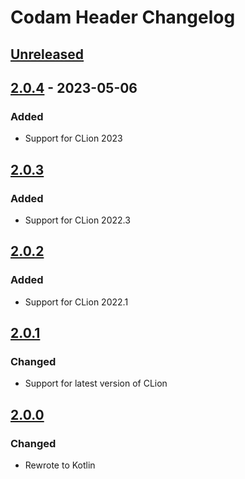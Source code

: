 <!-- Keep a Changelog guide -> https://keepachangelog.com -->

# Codam Header Changelog

## [Unreleased]

## [2.0.4] - 2023-05-06

### Added
- Support for CLion 2023

## [2.0.3]

### Added
- Support for CLion 2022.3

## [2.0.2]

### Added
- Support for CLion 2022.1

## [2.0.1]

### Changed
- Support for latest version of CLion

## [2.0.0]

### Changed
- Rewrote to Kotlin

[Unreleased]: https://github.com/skrtks/norminette/compare/v2.0.4...HEAD
[2.0.4]: https://github.com/skrtks/norminette/compare/v2.0.3...v2.0.4
[2.0.3]: https://github.com/skrtks/norminette/compare/v2.0.2...v2.0.3
[2.0.2]: https://github.com/skrtks/norminette/compare/v2.0.1...v2.0.2
[2.0.1]: https://github.com/skrtks/norminette/compare/v2.0.0...v2.0.1
[2.0.0]: https://github.com/skrtks/norminette/commits/v2.0.0
